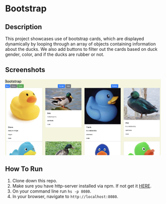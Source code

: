 # Bootstrap

## Description
This project showcases use of bootstrap cards, which are displayed dynamically by looping through an array of objects containing information about the ducks.  We also add buttons to filter out the cards based on duck gender, color, and if the ducks are rubber or not.
## Screenshots
![ScreenShot](screenshots/bootstrapDucks.png)
## How To Run
1. Clone down this repo.
2. Make sure you have http-server installed via npm.  If not get it [HERE](http://www.npmjs.com/package/http-server).
3. On your command line run `hs -p 8080`.
4. In your browser, navigate to `http://localhost:8080`.